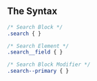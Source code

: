 ## The Syntax

```css
/* Search Block */
.search { }

/* Search Element */
.search__field { }

/* Search Block Modifier */
.search--primary { }
```

